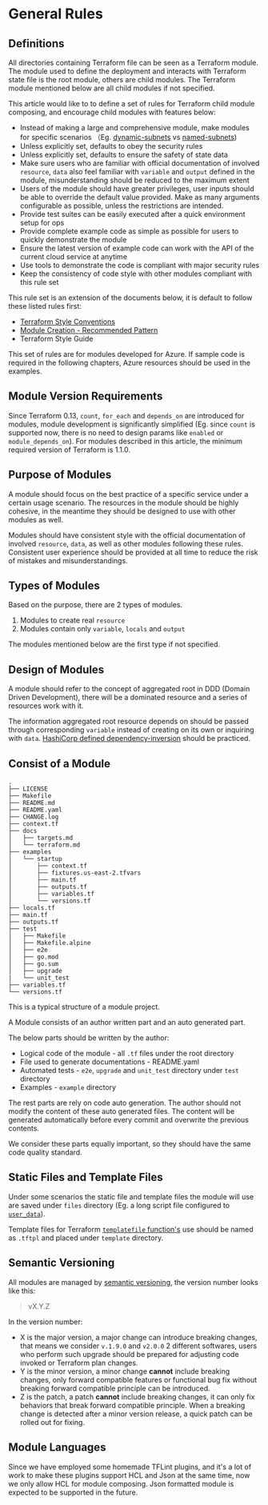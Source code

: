 # General Rules

## Definitions

All directories containing Terraform file can be seen as a Terraform module. The module used to define the deployment and interacts with Terraform state file is the root module, others are child modules. The Terraform module mentioned below are all child modules if not specified.

This article would like to to define a set of rules for Terraform child module composing, and encourage child modules with features below:

* Instead of making a large and comprehensive module, make modules for specific scenarios （Eg. [dynamic-subnets](https://registry.terraform.io/modules/cloudposse/dynamic-subnets/aws/latest) vs [named-subnets](https://registry.terraform.io/modules/cloudposse/named-subnets/aws/latest))
* Unless explicitly set, defaults to obey the security rules
* Unless explicitly set, defaults to ensure the safety of state data
* Make sure users who are familiar with official documentation of involved `resource`, `data` also feel familiar with `variable` and `output` defined in the module, misunderstanding should be reduced to the maximum extent
* Users of the module should have greater privileges, user inputs should be able to override the default value provided. Make as many arguments configurable as possible, unless the restrictions are intended.
* Provide test suites can be easily executed after a quick environment setup for ops
* Provide complete example code as simple as possible for users to quickly demonstrate the module
* Ensure the latest version of example code can work with the API of the current cloud service at anytime
* Use tools to demonstrate the code is compliant with major security rules
* Keep the consistency of code style with other modules compliant with this rule set

This rule set is an extension of the documents below, it is default to follow these listed rules first:
* [Terraform Style Conventions](https://www.terraform.io/language/syntax/style)
* [Module Creation - Recommended Pattern](https://learn.hashicorp.com/tutorials/terraform/pattern-module-creation?in=terraform/modules)
* Terraform Style Guide

This set of rules are for modules developed for Azure. If sample code is required in the following chapters, Azure resources should be used in the examples.

## Module Version Requirements

Since Terraform 0.13, `count`, `for_each` and `depends_on` are introduced for modules, module development is significantly simplified (Eg. since `count` is supported now, there is no need to design params like `enabled` or `module_depends_on`). For modules described in this article, the minimum required version of Terraform is 1.1.0.

## Purpose of Modules

A module should focus on the best practice of a specific service under a certain usage scenario. The resources in the module should be highly cohesive, in the meantime they should be designed to use with other modules as well.

Modules should have consistent style with the official documentation of involved `resource`, `data`, as well as other modules following these rules. Consistent user experience should be provided at all time to reduce the risk of mistakes and misunderstandings.

## Types of Modules

Based on the purpose, there are 2 types of modules.

1. Modules to create real `resource`
2. Modules contain only `variable`, `locals` and `output`

The modules mentioned below are the first type if not specified.

## Design of Modules

A module should refer to the concept of aggregated root in DDD (Domain Driven Development), there will be a dominated resource and a series of resources work with it.

The information aggregated root resource depends on should be passed through corresponding `variable` instead of creating on its own or inquiring with `data`. [HashiCorp defined dependency-inversion](https://www.terraform.io/docs/language/modules/develop/composition.html#dependency-inversion) should be practiced.

## Consist of a Module

```config
.
├── LICENSE
├── Makefile
├── README.md
├── README.yaml
├── CHANGE.log
├── context.tf
├── docs
│   ├── targets.md
│   └── terraform.md
├── examples
│   └── startup
│       ├── context.tf
│       ├── fixtures.us-east-2.tfvars
│       ├── main.tf
│       ├── outputs.tf
│       ├── variables.tf
│       └── versions.tf
├── locals.tf
├── main.tf
├── outputs.tf
├── test
│   ├── Makefile
│   ├── Makefile.alpine
│   ├── e2e
│   ├── go.mod
│   ├── go.sum
│   ├── upgrade
|   └── unit_test
├── variables.tf
└── versions.tf
```

This is a typical structure of a module project.

A Module consists of an author written part and an auto generated part.

The below parts should be written by the author:

* Logical code of the module - all `.tf` files under the root directory
* File used to generate documentations - README.yaml
* Automated tests - `e2e`, `upgrade` and `unit_test` directory under `test` directory
* Examples - `example` directory

The rest parts are rely on code auto generation. The author should not modify the content of these auto generated files. The content will be generated automatically before every commit and overwrite the previous contents.

We consider these parts equally important, so they should have the same code quality standard.

## Static Files and Template Files

Under some scenarios the static file and template files the module will use are saved under `files` directory (Eg. a long script file configured to [`user_data`](https://registry.terraform.io/providers/hashicorp/azurerm/latest/docs/resources/linux_virtual_machine#user_data)).

Template files for Terraform [`templatefile` function's](https://www.terraform.io/docs/configuration/functions/templatefile.html) use should be named as `.tftpl` and placed under `template` directory.

## Semantic Versioning

All modules are managed by [semantic versioning](https://semver.org/), the version number looks like this:

>vX.Y.Z

In the version number:

* X is the major version, a major change can introduce breaking changes, that means we consider `v.1.9.0` and `v2.0.0` 2 different softwares, users who perform such upgrade should be prepared for adjusting code invoked or Terraform plan changes.
* Y is the minor version, a minor change **cannot** include breaking changes, only forward compatible features or functional bug fix without breaking forward compatible principle can be introduced.
* Z is the patch, a patch **cannot** include breaking changes, it can only fix behaviors that break forward compatible principle. When a breaking change is detected after a minor version release, a quick patch can be rolled out for fixing.

## Module Languages

Since we have employed some homemade TFLint plugins, and it's a lot of work to make these plugins support HCL and Json at the same time, now we only allow HCL for module composing. Json formatted module is expected to be supported in the future.
